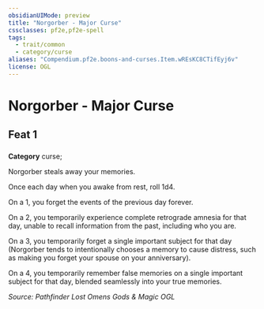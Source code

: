 ```yaml
---
obsidianUIMode: preview
title: "Norgorber - Major Curse"
cssclasses: pf2e,pf2e-spell
tags:
  - trait/common
  - category/curse
aliases: "Compendium.pf2e.boons-and-curses.Item.wREsKC8CTifEyj6v"
license: OGL
---
```

# Norgorber - Major Curse
## Feat 1
### 

**Category** curse; 




Norgorber steals away your memories.

Once each day when you awake from rest, roll 1d4.

On a 1, you forget the events of the previous day forever.

On a 2, you temporarily experience complete retrograde amnesia for that day, unable to recall information from the past, including who you are.

On a 3, you temporarily forget a single important subject for that day (Norgorber tends to intentionally chooses a memory to cause distress, such as making you forget your spouse on your anniversary).

On a 4, you temporarily remember false memories on a single important subject for that day, blended seamlessly into your true memories.

*Source: Pathfinder Lost Omens Gods & Magic*
*OGL*